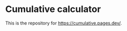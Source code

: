 # Cumulative calculator
This is the repository for <a href="https://cumulative.pages.dev/">https://cumulative.pages.dev/</a>.

